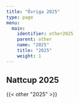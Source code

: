 ```yaml
---
title: "Övriga 2025"
type: page
menu:
  main:
    identifier: other2025
    parent: other
    name: "2025"
    title: "2025"
    weight: 1
---
```



## Nattcup 2025
{{< other "2025" >}}
